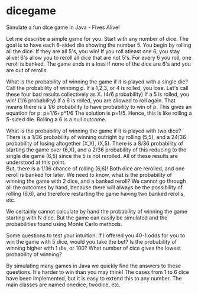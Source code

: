 # dicegame
Simulate a fun dice game in Java - Fives Alive!

Let me describe a simple game for you. Start with any number of dice.
The goal is to have each 6-sided die showing the number 5.
You begin by rolling all the dice. If they are all 5's, you win!
If you roll atleast one 6, you stay alive! 6's allow you to reroll all dice that are not 5's.
For every 6 you roll, one reroll is banked.
The game ends in a loss if none of the dice are 6's and you are out of rerolls. 

What is the probability of winning the game if it is played with a single die?
Call the probability of winning p.
If a 1,2,3, or 4 is rolled, you lose. Let's call these four bad results collectively as X. (4/6 probability)
If a 5 is rolled, you win! (1/6 probability)
If a 6 is rolled, you are allowed to roll again. 
  That means there is a 1/6 probability to have probability to win of p.
This gives an equation for p: p=1/6+p*1/6
The solution is p=1/5.
Hence, this is like rolling a 5-sided die. Rolling a 6 is a null outcome.

What is the probability of winning the game if it is played with two dice?
There is a 1/36 probability of winning outright by rolling (5,5),
  and a 24/36 probability of losing altogether (X,X), (X,5).
There is a 8/36 probability of starting the game over (6,X), 
  and a 2/36 probability of this reducing to the single die game (6,5) since the 5 is not rerolled.
All of these results are understood at this point.  
But, there is a 1/36 chance of rolling (6,6)! Both dice are rerolled, and one reroll is banked for later.
We need to know, what is the probability of winning the game with 2 dice, and a banked reroll?
  We cannot go through all the outcomes by hand, because there will always be the possibility of rolling (6,6),
  and therefore restarting the game having two banked rerolls, etc.

We certainly cannot calculate by hand the probability of winning the game starting with N dice. 
But the game can easily be simulated and the probabilities found using Monte Carlo methods. 

Some questions to test your intuition:
  If I offered you 40-1 odds for you to win the game with 5 dice, would you take the bet?
  Is the probability of winning higher with 1 die, or 100?
  What number of dice gives the lowest probability of winning?
  
By simulating many games in Java we quickly find the answers to these questions. It's harder to win than you may think! The cases from 1 to 6 dice have been implemented, but it is easy to extend this to any number. The main classes are named onedice, twodice, etc.
  
